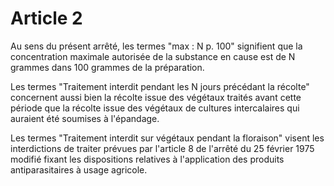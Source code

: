 # Article 2

Au sens du présent arrêté, les termes "max : N p. 100" signifient que la concentration maximale autorisée de la substance en cause est de N grammes dans 100 grammes de la préparation.

Les termes "Traitement interdit pendant les N jours précédant la récolte" concernent aussi bien la récolte issue des végétaux traités avant cette période que la récolte issue des végétaux de cultures intercalaires qui auraient été soumises à l'épandage.

Les termes "Traitement interdit sur végétaux pendant la floraison" visent les interdictions de traiter prévues par l'article 8 de l'arrêté du 25 février 1975 modifié fixant les dispositions relatives à l'application des produits antiparasitaires à usage agricole.
